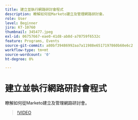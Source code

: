 ```yaml
---
title: 建立並執行網路研討會程式
description: 瞭解如何從Marketo建立及管理網路研討會。
role: User
level: Beginner
jira: KT-10760
thumbnail: 345477.jpeg
exl-id: 06757667-eae0-41d8-ab0d-a70759f6532c
feature: Programs, Events
source-git-commit: a80bf39486992aa7a11988e6517197860b60e6c2
workflow-type: tm+mt
source-wordcount: '0'
ht-degree: 0%

---
```


# 建立並執行網路研討會程式

瞭解如何從Marketo建立及管理網路研討會。

>[!VIDEO](https://video.tv.adobe.com/v/345477/?quality=12&learn=on)
